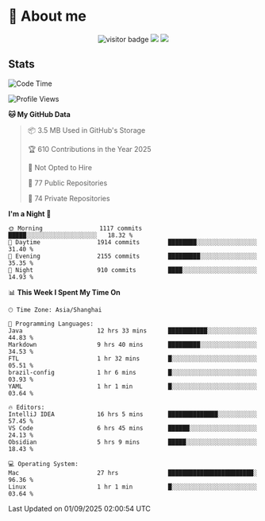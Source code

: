 <!-- ![](https://youpai.roccoshi.top/img/20200804214216.png) -->

# 🧐 About me
 
<p align="center">
<img src="https://visitor-badge.laobi.icu/badge?page_id=Lincest.Lincest&title=hits" alt="visitor badge"/>
<a href="mailto:imroccoshi@gmail.com"><img src="https://img.shields.io/badge/gmail-imroccoshi%40gmail.com-red"></a>
<a href="https://blog.roccoshi.top"><img src="https://img.shields.io/badge/blog-roccoshi-green"></a>
</p>

## Stats

<!--START_SECTION:waka-->
![Code Time](http://img.shields.io/badge/Code%20Time-2%2C708%20hrs%2039%20mins-blue)

![Profile Views](http://img.shields.io/badge/Profile%20Views-0-blue)

**🐱 My GitHub Data** 

> 📦 3.5 MB Used in GitHub's Storage 
 > 
> 🏆 610 Contributions in the Year 2025
 > 
> 🚫 Not Opted to Hire
 > 
> 📜 77 Public Repositories 
 > 
> 🔑 74 Private Repositories 
 > 
**I'm a Night 🦉** 

```text
🌞 Morning                1117 commits        █████░░░░░░░░░░░░░░░░░░░░   18.32 % 
🌆 Daytime                1914 commits        ████████░░░░░░░░░░░░░░░░░   31.40 % 
🌃 Evening                2155 commits        █████████░░░░░░░░░░░░░░░░   35.35 % 
🌙 Night                  910 commits         ████░░░░░░░░░░░░░░░░░░░░░   14.93 % 
```


📊 **This Week I Spent My Time On** 

```text
🕑︎ Time Zone: Asia/Shanghai

💬 Programming Languages: 
Java                     12 hrs 33 mins      ███████████░░░░░░░░░░░░░░   44.83 % 
Markdown                 9 hrs 40 mins       █████████░░░░░░░░░░░░░░░░   34.53 % 
FTL                      1 hr 32 mins        █░░░░░░░░░░░░░░░░░░░░░░░░   05.51 % 
brazil-config            1 hr 6 mins         █░░░░░░░░░░░░░░░░░░░░░░░░   03.93 % 
YAML                     1 hr 1 min          █░░░░░░░░░░░░░░░░░░░░░░░░   03.64 % 

🔥 Editors: 
IntelliJ IDEA            16 hrs 5 mins       ██████████████░░░░░░░░░░░   57.45 % 
VS Code                  6 hrs 45 mins       ██████░░░░░░░░░░░░░░░░░░░   24.13 % 
Obsidian                 5 hrs 9 mins        █████░░░░░░░░░░░░░░░░░░░░   18.43 % 

💻 Operating System: 
Mac                      27 hrs              ████████████████████████░   96.36 % 
Linux                    1 hr 1 min          █░░░░░░░░░░░░░░░░░░░░░░░░   03.64 % 
```


 Last Updated on 01/09/2025 02:00:54 UTC
<!--END_SECTION:waka-->


